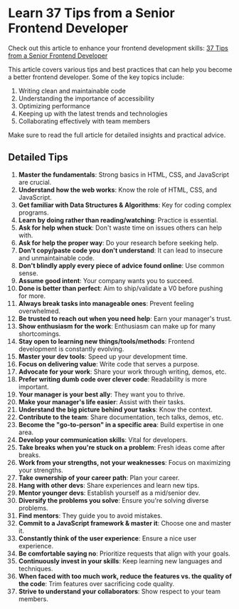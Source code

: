 # Learn 37 Tips from a Senior Frontend Developer

Check out this article to enhance your frontend development skills:
[37 Tips from a Senior Frontend Developer](https://dev.to/_ndeyefatoudiop/37-tips-from-a-senior-frontend-developer-251b?ref=dailydev)

This article covers various tips and best practices that can help you become a better frontend developer. Some of the key topics include:

1. Writing clean and maintainable code
2. Understanding the importance of accessibility
3. Optimizing performance
4. Keeping up with the latest trends and technologies
5. Collaborating effectively with team members

Make sure to read the full article for detailed insights and practical advice.

## Detailed Tips

1. **Master the fundamentals**: Strong basics in HTML, CSS, and JavaScript are crucial.
2. **Understand how the web works**: Know the role of HTML, CSS, and JavaScript.
3. **Get familiar with Data Structures & Algorithms**: Key for coding complex programs.
4. **Learn by doing rather than reading/watching**: Practice is essential.
5. **Ask for help when stuck**: Don't waste time on issues others can help with.
6. **Ask for help the proper way**: Do your research before seeking help.
7. **Don't copy/paste code you don't understand**: It can lead to insecure and unmaintainable code.
8. **Don't blindly apply every piece of advice found online**: Use common sense.
9. **Assume good intent**: Your company wants you to succeed.
10. **Done is better than perfect**: Aim to ship/validate a V0 before pushing for more.
11. **Always break tasks into manageable ones**: Prevent feeling overwhelmed.
12. **Be trusted to reach out when you need help**: Earn your manager's trust.
13. **Show enthusiasm for the work**: Enthusiasm can make up for many shortcomings.
14. **Stay open to learning new things/tools/methods**: Frontend development is constantly evolving.
15. **Master your dev tools**: Speed up your development time.
16. **Focus on delivering value**: Write code that serves a purpose.
17. **Advocate for your work**: Share your work through writing, demos, etc.
18. **Prefer writing dumb code over clever code**: Readability is more important.
19. **Your manager is your best ally**: They want you to thrive.
20. **Make your manager's life easier**: Assist with their tasks.
21. **Understand the big picture behind your tasks**: Know the context.
22. **Contribute to the team**: Share documentation, tech talks, demos, etc.
23. **Become the "go-to-person" in a specific area**: Build expertise in one area.
24. **Develop your communication skills**: Vital for developers.
25. **Take breaks when you're stuck on a problem**: Fresh ideas come after breaks.
26. **Work from your strengths, not your weaknesses**: Focus on maximizing your strengths.
27. **Take ownership of your career path**: Plan your career.
28. **Hang with other devs**: Share experiences and learn new tips.
29. **Mentor younger devs**: Establish yourself as a mid/senior dev.
30. **Diversify the problems you solve**: Ensure you're solving diverse problems.
31. **Find mentors**: They guide you to avoid mistakes.
32. **Commit to a JavaScript framework & master it**: Choose one and master it.
33. **Constantly think of the user experience**: Ensure a nice user experience.
34. **Be comfortable saying no**: Prioritize requests that align with your goals.
35. **Continuously invest in your skills**: Keep learning new languages and techniques.
36. **When faced with too much work, reduce the features vs. the quality of the code**: Trim features over sacrificing code quality.
37. **Strive to understand your collaborators**: Show respect to your team members.

